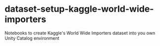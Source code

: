 # dataset-setup-kaggle-world-wide-importers
Notebooks to create Kaggle's World Wide Importers dataset into you own Unity Catalog environment

